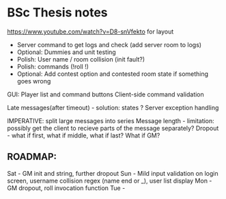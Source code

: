 # BSc Thesis notes
https://www.youtube.com/watch?v=D8-snVfekto for layout

- Server command to get logs and check (add server room to logs)
- Optional: Dummies and unit testing
- Polish: User name / room collision (init fault?)
- Polish: commands (!roll !)
- Optional: Add contest option and contested room state if something goes wrong

GUI: Player list and command buttons
Client-side command validation

Late messages(after timeout) - solution: states ?
Server exception handling

IMPERATIVE: split large messages into series
Message length - limitation: possibly get the client to recieve parts of the message separately?
Dropout - what if first, what if middle, what if last? What if GM?

## ROADMAP:
Sat - GM init and string, further dropout
Sun - Mild input validation on login screen, username collision regex (name end or _), user list display
Mon - GM dropout, roll invocation function
Tue - 